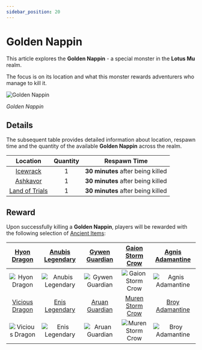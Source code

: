 ```yaml
---
sidebar_position: 20
---
```


# Golden Nappin

This article explores the **Golden Nappin** - a special monster in the **Lotus Mu** realm.

The focus is on its location and what this monster rewards adventurers who manage to kill it.

![Golden Nappin](/img/monsters/special/golden/golden-nappin.jpg)

_Golden Nappin_

## Details

The subsequent table provides detailed information about location, respawn time and the quantity of the available **Golden Nappin** across the realm.

|                Location                | Quantity |           Respawn Time            |
| :------------------------------------: | :------: | :-------------------------------: |
|       [Icewrack](/maps/icewrack)       |    1     | **30 minutes** after being killed |
|       [Ashkavor](/maps/ashkavor)       |    1     | **30 minutes** after being killed |
| [Land of Trials](/maps/land-of-trials) |    1     | **30 minutes** after being killed |

## Reward

Upon successfully killing a **Golden Nappin**, players will be rewarded with the following selection of [Ancient Items](/items/ancient-items):

|  [Hyon Dragon](/items/ancient-items/#ancient-sets)   | [Anubis Legendary](/items/ancient-items/#ancient-sets)  | [Gywen Guardian](/items/ancient-items/#ancient-sets) |  [Gaion Storm Crow](/items/ancient-items/#ancient-sets)  |  [Agnis Adamantine](/items/ancient-items/#ancient-sets)  |
| :--------------------------------------------------: | :-----------------------------------------------------: | :--------------------------------------------------: | :------------------------------------------------------: | :------------------------------------------------------: |
|   ![Hyon Dragon](/img/items/armors/dk/dragon.png)    | ![Anubis Legendary](/img/items/armors/dw/legendary.png) | ![Gywen Guardian](/img/items/armors/fe/guardian.png) | ![Gaion Storm Crow](/img/items/armors/mg/storm-crow.png) | ![Agnis Adamantine](/img/items/armors/dl/adamantine.png) |
| [Vicious Dragon](/items/ancient-items/#ancient-sets) |  [Enis Legendary](/items/ancient-items/#ancient-sets)   | [Aruan Guardian](/items/ancient-items/#ancient-sets) |  [Muren Storm Crow](/items/ancient-items/#ancient-sets)  |  [Broy Adamantine](/items/ancient-items/#ancient-sets)   |
|  ![Vicious Dragon](/img/items/armors/dk/dragon.png)  |  ![Enis Legendary](/img/items/armors/dw/legendary.png)  | ![Aruan Guardian](/img/items/armors/fe/guardian.png) | ![Muren Storm Crow](/img/items/armors/mg/storm-crow.png) | ![Broy Adamantine](/img/items/armors/dl/adamantine.png)  |
